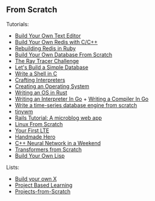 ## From Scratch

Tutorials:
- [Build Your Own Text Editor](https://viewsourcecode.org/snaptoken/kilo/index.html)
- [Build Your Own Redis with C/C++](https://build-your-own.org/redis/)  
- [Rebuilding Redis in Ruby](https://redis.pjam.me/)
- [Build Your Own Database From Scratch](https://build-your-own.org/database/)
- [The Ray Tracer Challenge](http://raytracerchallenge.com/)
- [Let's Build a Simple Database](https://cstack.github.io/db_tutorial/)
- [Write a Shell in C](https://brennan.io/2015/01/16/write-a-shell-in-c/)
- [Crafting Interpreters](http://www.craftinginterpreters.com/)
- [Creating an Operating System](https://wiki.osdev.org/Creating_an_Operating_System)
- [Writing an OS in Rust](https://os.phil-opp.com/)
- [Writing an Interpreter In Go](https://interpreterbook.com/) + [Writing a Compiler In Go](https://compilerbook.com/)
- [Write a time-series database engine from scratch](https://nakabonne.dev/posts/write-tsdb-from-scratch/)
- [tinywm](http://incise.org/tinywm.html)
- [Rails Tutorial: A microblog web app](https://www.railstutorial.org/)
- [Linux From Scratch](http://www.linuxfromscratch.org/)
- [Your First LTE](https://open5gs.org/open5gs/docs/tutorial/01-your-first-lte/)
- [Handmade Hero](https://handmadehero.org/)
- [C++ Neural Network in a Weekend](https://github.com/jeremyong/cpp_nn_in_a_weekend)
- [Transformers from Scratch](https://e2eml.school/transformers.html)
- [Build Your Own Lisp](https://buildyourownlisp.com/contents)

Lists:
- [Build your own X](https://github.com/codecrafters-io/build-your-own-x)
- [Project Based Learning](https://github.com/practical-tutorials/project-based-learning#go)
- [Projects-from-Scratch](https://github.com/AlgoryL/Projects-from-Scratch)
